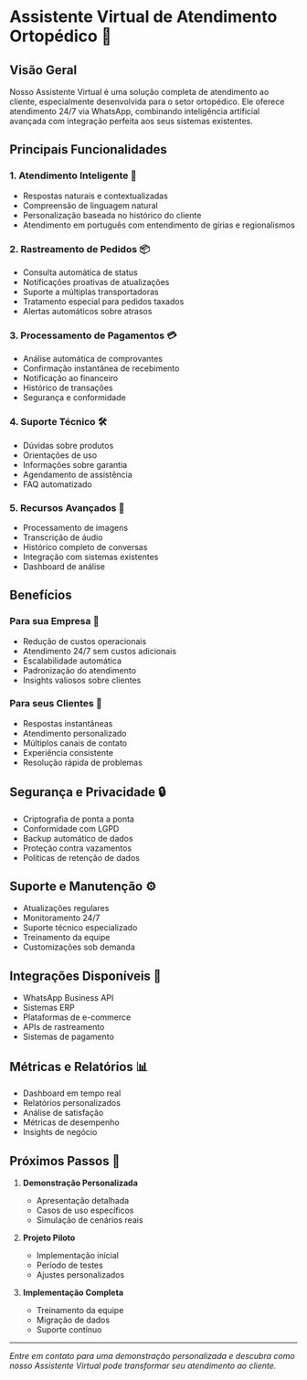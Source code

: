 # Assistente Virtual de Atendimento Ortopédico 🤖

## Visão Geral

Nosso Assistente Virtual é uma solução completa de atendimento ao cliente, especialmente desenvolvida para o setor ortopédico. Ele oferece atendimento 24/7 via WhatsApp, combinando inteligência artificial avançada com integração perfeita aos seus sistemas existentes.

## Principais Funcionalidades

### 1. Atendimento Inteligente 🎯
- Respostas naturais e contextualizadas
- Compreensão de linguagem natural
- Personalização baseada no histórico do cliente
- Atendimento em português com entendimento de gírias e regionalismos

### 2. Rastreamento de Pedidos 📦
- Consulta automática de status
- Notificações proativas de atualizações
- Suporte a múltiplas transportadoras
- Tratamento especial para pedidos taxados
- Alertas automáticos sobre atrasos

### 3. Processamento de Pagamentos 💳
- Análise automática de comprovantes
- Confirmação instantânea de recebimento
- Notificação ao financeiro
- Histórico de transações
- Segurança e conformidade

### 4. Suporte Técnico 🛠️
- Dúvidas sobre produtos
- Orientações de uso
- Informações sobre garantia
- Agendamento de assistência
- FAQ automatizado

### 5. Recursos Avançados 🚀
- Processamento de imagens
- Transcrição de áudio
- Histórico completo de conversas
- Integração com sistemas existentes
- Dashboard de análise

## Benefícios

### Para sua Empresa 💼
- Redução de custos operacionais
- Atendimento 24/7 sem custos adicionais
- Escalabilidade automática
- Padronização do atendimento
- Insights valiosos sobre clientes

### Para seus Clientes 🤝
- Respostas instantâneas
- Atendimento personalizado
- Múltiplos canais de contato
- Experiência consistente
- Resolução rápida de problemas

## Segurança e Privacidade 🔒
- Criptografia de ponta a ponta
- Conformidade com LGPD
- Backup automático de dados
- Proteção contra vazamentos
- Políticas de retenção de dados

## Suporte e Manutenção ⚙️
- Atualizações regulares
- Monitoramento 24/7
- Suporte técnico especializado
- Treinamento da equipe
- Customizações sob demanda

## Integrações Disponíveis 🔄
- WhatsApp Business API
- Sistemas ERP
- Plataformas de e-commerce
- APIs de rastreamento
- Sistemas de pagamento

## Métricas e Relatórios 📊
- Dashboard em tempo real
- Relatórios personalizados
- Análise de satisfação
- Métricas de desempenho
- Insights de negócio

## Próximos Passos 🎯

1. **Demonstração Personalizada**
   - Apresentação detalhada
   - Casos de uso específicos
   - Simulação de cenários reais

2. **Projeto Piloto**
   - Implementação inicial
   - Período de testes
   - Ajustes personalizados

3. **Implementação Completa**
   - Treinamento da equipe
   - Migração de dados
   - Suporte contínuo

---

*Entre em contato para uma demonstração personalizada e descubra como nosso Assistente Virtual pode transformar seu atendimento ao cliente.*
